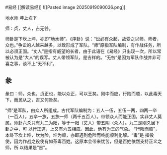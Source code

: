 #易经 [[解读易经]]
![[Pasted image 20250919090026.png]]



地水师  坤上坎下


师：贞，丈人，吉无咎。
 
师卦是下坎上坤，亦即“地水师”。《序卦》说：“讼必有众起，故受之以师。师者，众也。”争讼的人越来越多，以致形成了军队。“师”原指军队编制，有作战任务，所以必须正固。“丈人”是指有威望的长者，由于此语在《易经》只出现一次，所以常被认为是“大人”的误写。丈人带领军队，是吉祥的。“无咎”是因为军队作战并非可喜之事，谈不上“无不利”。



## 彖
彖曰：师，众也，贞正也，能以众正，可以王矣。刚中而应，行险而顺，以此毒天下，而民从之，吉又何咎矣。

“师”是军队，由众人所组成。古代军队编制为：五人一伍，五伍一两，四两一卒（一百人），五卒一旅，五旅一师（两千五百人）。带领众人而能正固，实非丈人莫属。师卦六爻只有九二为阳，等于一阳（丈人）带五阴（众人）。九二是刚爻居下卦之中，可
以行正道，上又有六五相应。因此，他有为王的气象。
“行险而顺”，本卦下坎上坤，坎为险，坤为顺，亦即遇到危险而终能顺利化解。“毒”是
指役使，因为作战之役使有如茶毒百姓。这原本会带来忧苦，但是百姓依然支持正义之师，所
以结果是“吉”。





































































































